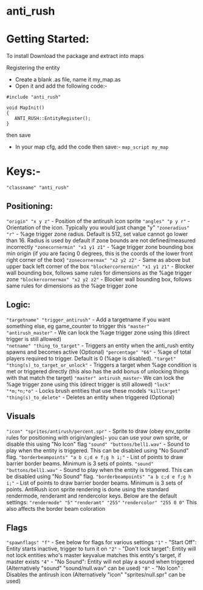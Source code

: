 # anti_rush

# Getting Started:

To install Download the package and extract into maps

Registering the entity
- Create a blank .as file, name it my_map.as
- Open it and add the following code:-
```
#include "anti_rush"

void MapInit()
{
   ANTI_RUSH::EntityRegister();
}
```
then save
- In your map cfg, add the code then save:-
`map_script my_map`

# Keys:-
`"classname" "anti_rush"`

## Positioning:
`"origin" "x y z"`						- Position of the antirush icon sprite
`"angles" "p y r"`							- Orientation of the icon. Typically you would just change "y"
`"zoneradius" "r"`							- %age trigger zone radius. Default is 512, set value cannot go lower than 16. Radius is used by default if zone bounds are not defined/measured incorrectly
`"zonecornermin" "x1 y1 z1"`				- %age trigger zone bounding box min origin (if you are facing 0 degrees, this is the coords of the lower front right corner of the box)
`"zonecornermax" "x2 y2 z2"`				- Same as above but upper back left corner of the box
`"blockercornermin" "x1 y1 z1"`			- Blocker wall bounding box, follows same rules for dimensions as the %age trigger zone
`"blockercornermax" "x2 y2 z2"`			- Blocker wall bounding box, follows same rules for dimensions as the %age trigger zone

## Logic:
`"targetname" "trigger_antirush"`			- Add a targetname if you want something else, eg game_counter to trigger this
`"master" "antirush_master"`				- We can lock the %age trigger zone using this (direct trigger is still allowed)						
`"netname" "thing_to_target"`				- Triggers an entity when the anti_rush entity spawns and becomes active (Optional)
`"percentage" "66"`						- %age of total players required to trigger. Default is 0 (%age is disabled).
`"target" "thing(s)_to_target_or_unlock"`	- Triggers a target when %age condition is met or triggered directly (this also has the add bonus of unlocking things with	 that match the target)
`"master" antirush_master`- We can lock the %age trigger zone using this (direct trigger is still allowed)
`"lock" "*m;*n;*o"`						- Locks brush entities that use these models
`"killtarget" "thing(s)_to_delete"`		- Deletes an entity when triggered (Optional)

## Visuals
`"icon" "sprites/antirush/percent.spr"`	- Sprite to draw (obey env_sprite rules for positioning with origin/angles)- you can use your own sprite, or disable this using "No Icon" flag
`"sound" "buttons/bell1.wav"`				- Sound to play when the entity is triggered. This can be disabled using "No Sound" flag.
`"borderbeampoints" "a b c;d e f;g h i;"`	- List of points to draw barrier border beams. Minimum is 3 sets of points.
`"sound" "buttons/bell1.wav"`				- Sound to play when the entity is triggered. This can be disabled using "No Sound" flag.
`"borderbeampoints" "a b c;d e f;g h i;"`	- List of points to draw barrier border beams. Minimum is 3 sets of points.
AntiRush icon sprite rendering is done using the standard rendermode, renderamt and rendercolor keys. Below are the default settings:
`"rendermode" "5"`
`"renderamt" "255"`
`"rendercolor" "255 0 0"` This also affects the border beam coloration

## Flags
`"spawnflags" "f"`	- See below for flags for various settings
`"1"` - "Start Off": Entity starts inactive, trigger to turn it on
`"2"` - "Don't lock target": Entity will not lock entities who's master keyvalue matches this entity's target, if master exists
`"4"` - "No Sound": Entity will not play a sound when triggered (Alternatively "sound" "sound/null.wav" can be used)
`"8"` - "No Icon" : Disables the antirush icon (Alternatively "icon" "sprites/null.spr" can be used)
